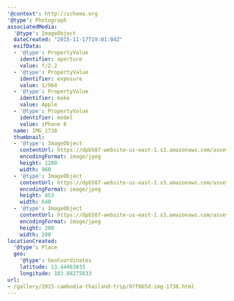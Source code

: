 ```yaml
---
'@context': http://schema.org
'@type': Photograph
associatedMedia:
  '@type': ImageObject
  dateCreated: "2015-11-17T19:01:04Z"
  exifData:
  - '@type': PropertyValue
    identifier: aperture
    value: f/2.2
  - '@type': PropertyValue
    identifier: exposure
    value: 1/964
  - '@type': PropertyValue
    identifier: make
    value: Apple
  - '@type': PropertyValue
    identifier: model
    value: iPhone 6
  name: IMG_1738
  thumbnail:
  - '@type': ImageObject
    contentUrl: https://dpb587-website-us-east-1.s3.amazonaws.com/asset/gallery/2015-cambodia-thailand-trip/97f665d-img-1738~1280.jpg
    encodingFormat: image/jpeg
    height: 1280
    width: 960
  - '@type': ImageObject
    contentUrl: https://dpb587-website-us-east-1.s3.amazonaws.com/asset/gallery/2015-cambodia-thailand-trip/97f665d-img-1738~640w.jpg
    encodingFormat: image/jpeg
    height: 853
    width: 640
  - '@type': ImageObject
    contentUrl: https://dpb587-website-us-east-1.s3.amazonaws.com/asset/gallery/2015-cambodia-thailand-trip/97f665d-img-1738~200x200.jpg
    encodingFormat: image/jpeg
    height: 200
    width: 200
locationCreated:
  '@type': Place
  geo:
    '@type': GeoCoordinates
    latitude: 13.44463833
    longitude: 103.88275833
url:
- /gallery/2015-cambodia-thailand-trip/97f665d-img-1738.html
---
```

